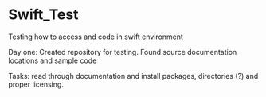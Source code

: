 # Swift_Test
Testing how to access and code in swift environment

Day one: Created repository for testing.
Found source documentation locations and sample code

Tasks: read through documentation and install packages, directories (?) and proper licensing.
